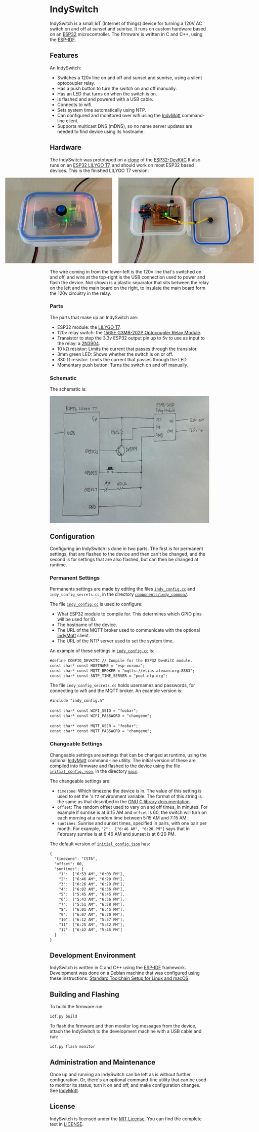 # IndySwitch

IndySwitch is a small IoT (Internet of things) device for turning a 120V AC switch on
and off at sunset and sunrise. It runs on custom hardware based on an
[ESP32](https://en.wikipedia.org/wiki/ESP32) microcontroller. The firmware is
written in C and C++, using the
[ESP-IDF](https://docs.espressif.com/projects/esp-idf/en/latest/esp32/).

## Features

An IndySwitch:

* Switches a 120v line on and off and sunset and sunrise, using a silent optocoupler relay.
* Has a push button to turn the switch on and off manually.
* Has an LED that turns on when the switch is on.
* Is flashed and and powered with a USB cable.
* Connects to wifi.
* Sets system time automatically using NTP.
* Can configured and monitored over wifi using the [IndyMqtt](https://github.com/stalexan/indy-mqtt) command-line client.
* Supports multicast DNS (mDNS), so no name server updates are needed to find device using its hostname.

## Hardware

The IndySwitch was prototyped on a
[clone](https://www.aliexpress.us/item/2251832678407407.html) of the 
[ESP32-DevKitC](https://www.espressif.com/en/products/devkits/esp32-devkitc)
It also runs on an [ESP32 LILYGO T7](https://www.lilygo.cc/products/t7-mini32-v1-5), and should
work on most ESP32 based devices. This is the finished LILYGO T7 version:

<div style="display: flex; justify-content: center; align-items: center; margin-bottom: 18px;">
  <img height=270px style="margin-right: 20px;" src="./assets/indy-switch.231212a.jpg" alt="IndySwitch with case closed" /> 
  <img height=270px style="margin-left 20px;" src="./assets/indy-switch.231212b.jpg"  alt="IndySwitch with case open" /> 
</div>

The wire coming in from the lower-left is the 120v line that's switched on and
off, and wire at the top-right is the USB connection used to power and flash
the device.  Not shown is a plastic separator that sits between the relay on
the left and the main board on the right, to insulate the main board form the
120v circuitry in the relay.

### Parts

The parts that make up an IndySwitch are:

* ESP32 module: the [LILYGO T7](https://www.lilygo.cc/products/t7-mini32-v1-5).
* 120v relay switch: the [1565E G3MB-202P Optocoupler Relay Module](https://www.aliexpress.us/item/3256801435433225.html).
* Transistor to step the 3.3v ESP32 output pin up to 5v to use as input to the relay: a [2N3904](https://en.wikipedia.org/wiki/2N3904).
* 10 kΩ resistor: Limits the current that passes through the transistor.
* 3mm green LED: Shows whether the switch is on or off.
* 330 Ω resistor: Limits the current that passes through the LED.
* Momentary push button: Turns the switch on and off manually.

### Schematic

The schematic is:

<div style="display: flex; justify-content: center; align-items: center; margin-bottom: 18px;">
  <img height=400px src="./assets/indy-switch-schematic.240103b.jpg" alt="IndySwitch schematic" /> 
</div>

## Configuration

Configuring an IndySwitch is done in two parts. The first is for permanent
settings, that are flashed to the device and then can't be changed, and the
second is for settings that are also flashed, but can then be changed at
runtime.

### Permanent Settings

Permanents settings are made
by editing the files [`indy_config.cc`](components/indy_common/indy_config.cc)
and `indy_config_secrets.cc`, in the directory
[`components/indy_common/`](components/indy_common).

The file [`indy_config.cc`](components/indy_common/indy_config.cc) is used to configure:

* What ESP32 module to compile for. This determines which GPIO pins will be used for IO.
* The hostname of the device.
* The URL of the MQTT broker used to communicate with the optional
  [IndyMqtt](https://github.com/stalexan/indy-mqtt) client.
* The URL of the NTP server used to set the system time.

An example of these settings in [`indy_config.cc`](components/indy_common/indy_config.cc) is:

```
#define CONFIG_DEVKITC // Compile for the ESP32 DevKitC module.
const char* const HOSTNAME = "esp-vorona";
const char* const MQTT_BROKER = "mqtts://elias.alexan.org:8883";
const char* const SNTP_TIME_SERVER = "pool.ntp.org";
```

The file `indy_config_secrets.cc` holds usernames and passwords, for connecting
to wifi and the MQTT broker. An example version is:

```
#include "indy_config.h"

const char* const WIFI_SSID = "foobar";
const char* const WIFI_PASSWORD = "changeme";

const char* const MQTT_USER = "foobar";
const char* const MQTT_PASSWORD = "changeme";
```

### Changeable Settings

Changeable settings are settings that can be changed at runtime, using the
optional [IndyMqtt](https://github.com/stalexan/indy-mqtt) command-line
utility. The initial version of these are compiled into firmware and flashed to
the device using the file [`initial_config.json`](main/initial_config.json), in
the directory [`main`](main). 

The changeable settings are:

* `timezone`: Which timezone the device is in. The value of this setting is
  used to set the 's `TZ` environment variable. The format of this string is
  the same as that described in the
  [GNU C library documentation](https://www.gnu.org/software/libc/manual/html_node/TZ-Variable.html).
* `offset`: The random offset used to vary on and off times, in minutes. For
  example if sunrise is at 6:15 AM and `offset` is 60, the switch will turn on
  each morning at a random time between 5:15 AM and 7:15 AM.
* `suntimes`: Sunrise and sunset times, specified in pairs, with one pair per month. For example, 
  `"2":  ["6:46 AM", "6:20 PM"]` says that in February sunrise is at 6:46 AM and sunset is at 6:20 PM.

The default version of [`initial_config.json`](main/initial_config.json) has:

```
{
  "timezone": "CST6",
  "offset": 60,
  "suntimes": {
    "1":  ["6:53 AM", "6:03 PM"],
    "2":  ["6:46 AM", "6:20 PM"],
    "3":  ["6:26 AM", "6:29 PM"],
    "4":  ["6:02 AM", "6:36 PM"],
    "5":  ["5:45 AM", "6:45 PM"],
    "6":  ["5:43 AM", "6:56 PM"],
    "7":  ["5:51 AM", "6:58 PM"],
    "8":  ["6:01 AM", "6:45 PM"],
    "9":  ["6:07 AM", "6:20 PM"],
    "10": ["6:12 AM", "5:57 PM"],
    "11": ["6:25 AM", "5:42 PM"],
    "12": ["6:42 AM", "5:46 PM"]
  }
}
```

## Development Environment

IndySwitch is written in C and C++ using the
[ESP-IDF](https://docs.espressif.com/projects/esp-idf/en/latest/esp32/) framework.
Development was done on a Debian machine that was configured using these instructions:
[Standard Toolchain Setup for Linux and macOS](https://docs.espressif.com/projects/esp-idf/en/latest/esp32/get-started/linux-macos-setup.html).

## Building and Flashing

To build the firmware run:

```
idf.py build
```

To flash the firmware and then monitor log messages from the device, attach the
IndySwitch to the development machine with a USB cable and run:

```
idf.py flash monitor
```

## Administration and Maintenance

Once up and running an IndySwitch can be left as is without further
configuration. Or, there's an optional command-line utility that can be used to
monitor its status, turn it on and off, and make configuration changes. See
[IndyMqtt](https://github.com/stalexan/indy-mqtt).

## License

IndySwitch is licensed under the [MIT License](https://spdx.org/licenses/MIT.html).
You can find the complete text in [LICENSE](LICENSE).
